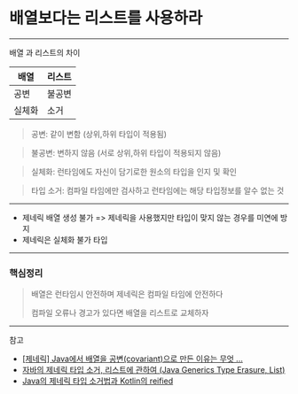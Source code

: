 # 배열보다는 리스트를 사용하라

---

배열 과 리스트의 차이

| 배열    | 리스트       |
|-------|-----------|
| 공변    | 불공변       |
| 실체화   | 소거        |

> 공변: 같이 변함 (상위,하위 타입이 적용됨)

> 불공변: 변하지 않음 (서로 상위,하위 타입이 적용되지 않음)

> 실체화: 런타임에도 자신이 담기로한 원소의 타입을 인지 및 확인

> 타입 소거: 컴파일 타임에만 검사하고 런타임에는 해당 타입정보를 알수 없는 것
---
 
* 제네릭 배열 생성 불가 => 제네릭을 사용했지만 타입이 맞지 않는 경우를 미연에 방지
* 제네릭은 실체화 불가 타입

---

### 핵심정리

> 배열은 런타임시 안전하며 제네릭은 컴파일 타임에 안전하다
> 
> 컴파일 오류나 경고가 있다면 배열을 리스트로 교체하자 

---

참고

* [[제네릭] Java에서 배열을 공변(covariant)으로 만든 이유는 무엇 ...](https://hwan33.tistory.com/24)
* [자바의 제네릭 타입 소거, 리스트에 관하여 (Java Generics Type Erasure, List)](https://jyami.tistory.com/99)
* [Java의 제네릭 타입 소거법과 Kotlin의 reified](https://velog.io/@eastperson/Java의-제네릭-타입-소거법과-Kotlin의-reified)
